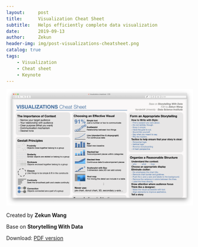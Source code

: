 ```yaml
---
layout:     post
title:      Visualization Cheat Sheet
subtitle:   Helps efficiently complete data visualization
date:       2019-09-13
author:     Zekun
header-img: img/post-visualizations-cheatsheet.png
catalog: true
tags:
    - Visualization
    - Cheat sheet
    - Keynote
---
```


![Visualization cheat sheet](https://github.com/waittim/waittim.github.io/raw/master/img/visual-cheetsheet.png "Visualization cheat sheet")

Created by **Zekun Wang**

Base on **Storytelling With Data**

Download: [PDF version](https://github.com/waittim/waittim.github.io/raw/master/gallery/Visualizations%20cheatsheet.pdf)
